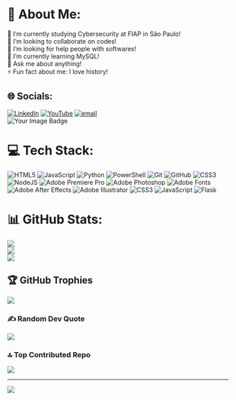 # 💫 About Me:
🔭 I’m currently studying Cybersecurity at FIAP in São Paulo!<br>👯 I’m looking to collaborate on codes!<br>🤝 I’m looking for help people with softwares! <br>🌱 I’m currently learning MySQL!<br>💬 Ask me about anything!<br>⚡ Fun fact about me: I love history!


## 🌐 Socials:
[![LinkedIn](https://img.shields.io/badge/LinkedIn-%230077B5.svg?logo=linkedin&logoColor=white)](https://linkedin.com/in/luisfelipebarbosaalmeida) [![YouTube](https://img.shields.io/badge/YouTube-%23FF0000.svg?logo=YouTube&logoColor=white)](https://youtube.com/@Magna__Historia) [![email](https://img.shields.io/badge/Email-D14836?logo=gmail&logoColor=white)](mailto:luisf.almeida14@gmail.com)  <br> <img src="https://tryhackme-badges.s3.amazonaws.com/DominusRexMeus.png" alt="Your Image Badge">

# 💻 Tech Stack:
![HTML5](https://img.shields.io/badge/html5-%23E34F26.svg?style=for-the-badge&logo=html5&logoColor=white) ![JavaScript](https://img.shields.io/badge/javascript-%23323330.svg?style=for-the-badge&logo=javascript&logoColor=%23F7DF1E) ![Python](https://img.shields.io/badge/python-3670A0?style=for-the-badge&logo=python&logoColor=ffdd54) ![PowerShell](https://img.shields.io/badge/PowerShell-%235391FE.svg?style=for-the-badge&logo=powershell&logoColor=white) ![Git](https://img.shields.io/badge/git-%23F05033.svg?style=for-the-badge&logo=git&logoColor=white) ![GitHub](https://img.shields.io/badge/github-%23121011.svg?style=for-the-badge&logo=github&logoColor=white) ![CSS3](https://img.shields.io/badge/css3-%231572B6.svg?style=for-the-badge&logo=css3&logoColor=white) ![NodeJS](https://img.shields.io/badge/node.js-6DA55F?style=for-the-badge&logo=node.js&logoColor=white) ![Adobe Premiere Pro](https://img.shields.io/badge/Adobe%20Premiere%20Pro-9999FF.svg?style=for-the-badge&logo=Adobe%20Premiere%20Pro&logoColor=white) ![Adobe Photoshop](https://img.shields.io/badge/adobe%20photoshop-%2331A8FF.svg?style=for-the-badge&logo=adobe%20photoshop&logoColor=white) ![Adobe Fonts](https://img.shields.io/badge/Adobe%20Fonts-000B1D.svg?style=for-the-badge&logo=Adobe%20Fonts&logoColor=white) ![Adobe After Effects](https://img.shields.io/badge/Adobe%20After%20Effects-9999FF.svg?style=for-the-badge&logo=Adobe%20After%20Effects&logoColor=white) ![Adobe Illustrator](https://img.shields.io/badge/adobe%20illustrator-%23FF9A00.svg?style=for-the-badge&logo=adobe%20illustrator&logoColor=white) ![CSS3](https://img.shields.io/badge/css3-%231572B6.svg?style=for-the-badge&logo=css3&logoColor=white) ![JavaScript](https://img.shields.io/badge/javascript-%23323330.svg?style=for-the-badge&logo=javascript&logoColor=%23F7DF1E) ![Flask](https://img.shields.io/badge/flask-%23000.svg?style=for-the-badge&logo=flask&logoColor=white)
# 📊 GitHub Stats:
![](https://github-readme-stats.vercel.app/api?username=LuisfAlmeida07&theme=dark&hide_border=false&include_all_commits=true&count_private=true)<br/>
![](https://github-readme-streak-stats.herokuapp.com/?user=LuisfAlmeida07&theme=dark&hide_border=false)<br/>
![](https://github-readme-stats.vercel.app/api/top-langs/?username=LuisfAlmeida07&theme=dark&hide_border=false&include_all_commits=true&count_private=true&layout=compact)

## 🏆 GitHub Trophies
![](https://github-profile-trophy.vercel.app/?username=LuisfAlmeida07&theme=radical&no-frame=false&no-bg=true&margin-w=4)

### ✍️ Random Dev Quote
![](https://quotes-github-readme.vercel.app/api?type=horizontal&theme=radical)

### 🔝 Top Contributed Repo
![](https://github-contributor-stats.vercel.app/api?username=LuisfAlmeida07&limit=5&theme=dark&combine_all_yearly_contributions=true)

---
[![](https://visitcount.itsvg.in/api?id=LuisfAlmeida07&icon=0&color=0)](https://visitcount.itsvg.in)

